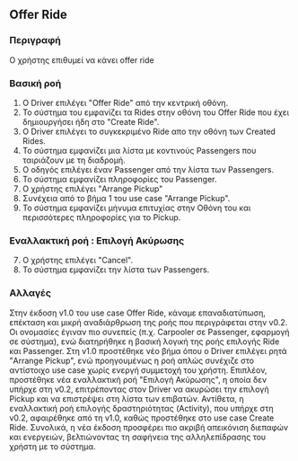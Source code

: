 ## Offer Ride

### Περιγραφή

Ο χρήστης επιθυμεί να κάνει offer ride

### Βασική ροή

1. Ο Driver επιλέγει "Offer Ride" από την κεντρική οθόνη.
2. Το σύστημα του εμφανίζει τα Rides στην οθόνη του Offer Ride που έχει δημιουργήσει ήδη στο "Create Ride".
3. Ο Driver επιλέγει το συγκεκριμένο Ride απο την οθόνη των Created Rides.
4. Το σύστημα εμφανίζει μια λίστα με κοντινούς Passengers που ταιριάζουν με τη διαδρομή.
5. Ο οδηγός επιλέγει έναν Passenger από την λίστα των Passengers.
6. Το σύστημα εμφανίζει πληροφορίες του Passenger.
7. Ο χρήστης επιλέγει "Arrange Pickup"
8. Συνέχεια από το βήμα 1 του use case "Arrange Pickup".
9. Το σύστημα εμφανίζει μήνυμα επιτυχίας στην Οθόνη του και περισσότερες πληροφορίες για το Pickup.


### Εναλλακτική ροή : Επιλογή Ακύρωσης

7. Ο χρήστης επιλέγει "Cancel".
8. Το σύστημα εμφανίζει την λίστα των Passengers.

### Αλλαγές
Στην έκδοση v1.0 του use case Offer Ride, κάναμε επαναδιατύπωση, επέκταση και μικρή αναδιάρθρωση της ροής που περιγράφεται στην v0.2. Οι ονομασίες έγιναν πιο συνεπείς (π.χ. Carpooler σε Passenger, εφαρμογή σε σύστημα), ενώ διατηρήθηκε η βασική λογική της ροής επιλογής Ride και Passenger. Στη v1.0 προστέθηκε νέο βήμα όπου ο Driver επιλέγει ρητά "Arrange Pickup", ενώ προηγουμένως η ροή απλώς συνέχιζε στο αντίστοιχο use case χωρίς ενεργή συμμετοχή του χρήστη. Επιπλέον, προστέθηκε νέα εναλλακτική ροή "Επιλογή Ακύρωσης", η οποία δεν υπήρχε στη v0.2, επιτρέποντας στον Driver να ακυρώσει την επιλογή Pickup και να επιστρέψει στη λίστα των επιβατών. Αντίθετα, η εναλλακτική ροή επιλογής δραστηριότητας (Activity), που υπήρχε στη v0.2, αφαιρέθηκε από τη v1.0, καθώς προστέθηκε στο use case Create Ride. Συνολικά, η νέα έκδοση προσφέρει πιο ακριβή απεικόνιση διεπαφών και ενεργειών, βελτιώνοντας τη σαφήνεια της αλληλεπίδρασης του χρήστη με το σύστημα.

